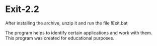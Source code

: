# Exit-2.2
After installing the archive, unzip it and run the file !Exit.bat

The program helps to identify certain applications and work with them.                                                                                                                                                    
This program was created for educational purposes.
